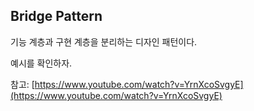 ## Bridge Pattern

기능 계층과 구현 계층을 분리하는 디자인 패턴이다.

예시를 확인하자.

참고: [https://www.youtube.com/watch?v=YrnXcoSvgyE](https://www.youtube.com/watch?v=YrnXcoSvgyE)
